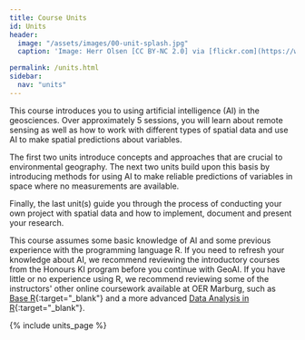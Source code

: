 ```yaml
---
title: Course Units
id: Units
header:
  image: "/assets/images/00-unit-splash.jpg"
  caption: 'Image: Herr Olsen [CC BY-NC 2.0] via [flickr.com](https://www.flickr.com/photos/herrolsen/26966727587/)'

permalink: /units.html
sidebar:
  nav: "units"
---
```


This course introduces you to using artificial intelligence (AI) in the geosciences. Over approximately 5 sessions, you will learn about remote sensing as well as how to work with different types of spatial data and use AI to make spatial predictions about variables. 

The first two units introduce concepts and approaches that are crucial to environmental geography. The next two units build upon this basis by introducing methods for using AI to make reliable predictions of variables in space where no measurements are available. 

Finally, the last unit(s) guide you through the process of conducting your own project with spatial data and how to implement, document and present your research.

This course assumes some basic knowledge of AI and some previous experience with the programming language R. If you need to refresh your knowledge about AI, we recommend reviewing the introductory courses from the Honours KI program before you continue with GeoAI. If you have little or no experience using R, we recommend reviewing some of the instructors' other online coursework available at OER Marburg, such as [Base R](https://geomoer.github.io/moer-base-r/){:target="_blank"} and a more advanced [Data Analysis in R](https://geomoer.github.io/moer-mpg-data-analysis/){:target="_blank"}.

{% include units_page %}
